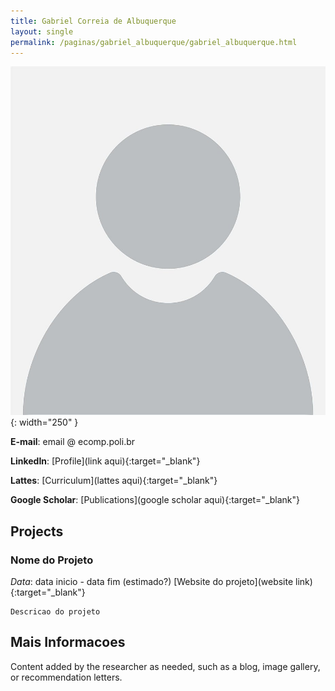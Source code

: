 ```yaml
---
title: Gabriel Correia de Albuquerque
layout: single
permalink: /paginas/gabriel_albuquerque/gabriel_albuquerque.html
---
```

!["Gabriel Correia de Albuquerque"](/assets/paginas/gabriel_albuquerque/foto.jpg){: width="250" }

**E-mail**: email @ ecomp.poli.br

**LinkedIn**: [Profile](link aqui){:target="_blank"} 

**Lattes**: [Curriculum](lattes aqui){:target="_blank"} 

**Google Scholar**: [Publications](google scholar aqui){:target="_blank"} 

## Projects

### Nome do Projeto
  *Data*: data inicio - data fim (estimado?)
    [Website do projeto](website link){:target="_blank"} 
    
    Descricao do projeto

## Mais Informacoes

Content added by the researcher as needed, such as a blog, image gallery, or recommendation letters.